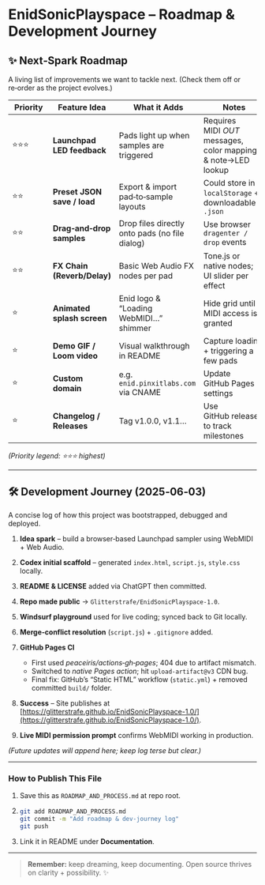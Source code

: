 # EnidSonicPlayspace – Roadmap & Development Journey

## ✨ Next‑Spark Roadmap

A living list of improvements we want to tackle next. (Check them off or re‑order as the project evolves.)

|  Priority  | Feature Idea                |  What it Adds                                  |  Notes                                                        |
| ---------- | --------------------------- | ---------------------------------------------- | ------------------------------------------------------------- |
| ⭐⭐⭐        | **Launchpad LED feedback**  | Pads light up when samples are triggered       | Requires MIDI *OUT* messages, color mapping & note→LED lookup |
| ⭐⭐         | **Preset JSON save / load** | Export & import pad‑to‑sample layouts          | Could store in `localStorage` + downloadable `.json`          |
| ⭐⭐         | **Drag‑and‑drop samples**   | Drop files directly onto pads (no file dialog) | Use browser `dragenter / drop` events                         |
| ⭐⭐         | **FX Chain (Reverb/Delay)** | Basic Web Audio FX nodes per pad               | Tone.js or native nodes; UI slider per effect                 |
| ⭐          | **Animated splash screen**  | Enid logo & “Loading WebMIDI…” shimmer         | Hide grid until MIDI access is granted                        |
| ⭐          | **Demo GIF / Loom video**   | Visual walkthrough in README                   | Capture loading + triggering a few pads                       |
| ⭐          | **Custom domain**           | e.g. `enid.pinxitlabs.com` via CNAME           | Update GitHub Pages settings                                  |
| ⭐          | **Changelog / Releases**    | Tag v1.0.0, v1.1…                              | Use GitHub releases to track milestones                       |

*(Priority legend: ⭐⭐⭐ highest)*

---

## 🛠️ Development Journey (2025‑06‑03)

A concise log of how this project was bootstrapped, debugged and deployed.

1. **Idea spark** – build a browser‑based Launchpad sampler using WebMIDI + Web Audio.
2. **Codex initial scaffold** – generated `index.html`, `script.js`, `style.css` locally.
3. **README & LICENSE** added via ChatGPT then committed.
4. **Repo made public** → `Glitterstrafe/EnidSonicPlayspace-1.0`.
5. **Windsurf playground** used for live coding; synced back to Git locally.
6. **Merge‑conflict resolution** (`script.js`) + `.gitignore` added.
7. **GitHub Pages CI**

   * First used *peaceiris/actions‑gh‑pages*; 404 due to artifact mismatch.
   * Switched to *native Pages action*; hit `upload‑artifact@v3` CDN bug.
   * Final fix: GitHub’s “Static HTML” workflow (`static.yml`) + removed committed `build/` folder.
8. **Success** – Site publishes at [https://glitterstrafe.github.io/EnidSonicPlayspace-1.0/](https://glitterstrafe.github.io/EnidSonicPlayspace-1.0/).
9. **Live MIDI permission prompt** confirms WebMIDI working in production.

*(Future updates will append here; keep log terse but clear.)*

---

### How to Publish This File

1. Save this as `ROADMAP_AND_PROCESS.md` at repo root.
2. ```bash
   git add ROADMAP_AND_PROCESS.md
   git commit -m "Add roadmap & dev‑journey log"
   git push
   ```
3. Link it in README under **Documentation**.

---

> **Remember:** keep dreaming, keep documenting. Open source thrives on clarity + possibility. ✨
